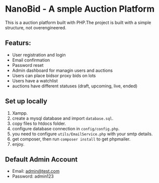 # NanoBid - A smple Auction Platform

This is a auction platform built with PHP.The project is built with a simple structure, not overengineered.

## Featurs:
*   User registration and login
*   Email confirmation
*   Password reset
*   Admin dashboard for managin users and auctions
*   Users can place bidsor proxy bids on lots
*   Users have a watchlist
*   auctions have different statuses (draft, upcoming, live, ended)

## Set up locally
1.  Xampp.
2.  create a mysql database and import `database.sql`.
3.  copy files to htdocs folder.
4.  configure database connection in `config/config.php`.
5.  you need to configure `utils/EmailService.php` with your smtp details.
6.  get composer, then run `composer install` to get phpmailer.
7.  enjoy.

## Default Admin Account

- Email: admin@test.com
- Password: admin123
